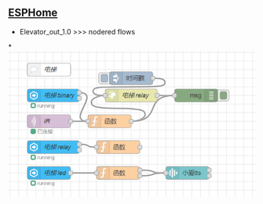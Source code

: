 ## [ESPHome](https://esphome.io/)

* Elevator_out_1.0 >>> nodered flows

*![image](Snipaste_2021-08-21_21-48-54.png)
